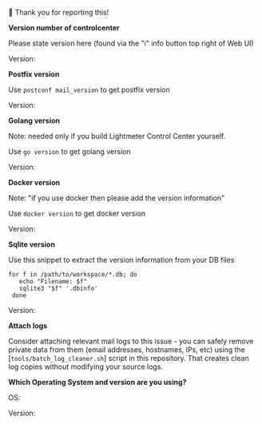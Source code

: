 🎉 Thank you for reporting this! 

**Version number of controlcenter**

Please state version here (found via the "i" info button top right of Web UI)

Version: 

**Postfix version**

Use `postconf mail_version` to get postfix version

Version: 

**Golang version**

Note: needed only if you build Lightmeter Control Center yourself.

Use `go version` to get golang version

Version: 

**Docker version**

Note: "if you use docker then please add the version information"

Use `docker version` to get docker version

Version: 

**Sqlite version**

Use this snippet to extract the version information from your DB files

```
for f in /path/to/workspace/*.db; do
   echo "Filename: $f"
   sqlite3 "$f" '.dbinfo'
 done
```

Version: 

**Attach logs**

Consider attaching relevant mail logs to this issue - you can safely remove private data from them (email addresses, hostnames, IPs, etc) using the [`tools/batch_log_cleaner.sh`] script in this repository. That creates clean log copies without modifying your source logs.

**Which Operating System and version are you using?**

OS: 

Version: 